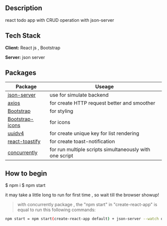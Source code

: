 ## Description
react todo app with CRUD operation with json-server

## Tech Stack
**Client:** React js , Bootstrap

**Server:** json server

## Packages
| Package | Useage |
| ------ | ------ |
| [json-server](https://github.com/typicode/json-server) | use for simulate backend |
| [axios](https://axios-http.com/) | for create HTTP request better and smoother |
| [Bootstrap](https://www.npmjs.com/package/bootstrap) | for styling |
| [Bootstrap-icons](https://icons.getbootstrap.com/) | for icons |
| [uuidv4](https://www.npmjs.com/package/uuidv4) | for create unique key for list rendering |
| [react-toastify](https://www.npmjs.com/package/react-toastify) | for create toast-notification |
| [concurrently](https://www.npmjs.com/package/concurrently) | for run multiple scripts simultaneously with one script |

## How to begin
$ npm i
$ npm start

it may take a little long to run for first time , so wait till the browser showup!

> with concurrently package , the "npm start" in "create-react-app" is equal to run this following commands:
```sh
npm start = npm start(create-react-app default) + json-server --watch db.json
```